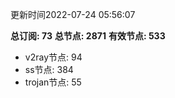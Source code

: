 更新时间2022-07-24 05:56:07

**总订阅: 73**
**总节点: 2871**
**有效节点: 533**
- v2ray节点: 94
- ss节点: 384
- trojan节点: 55

